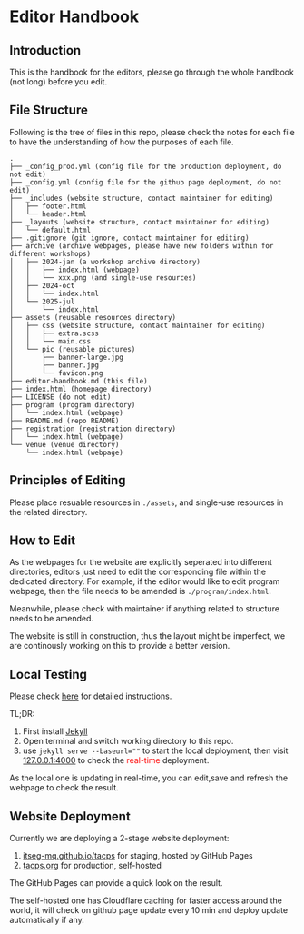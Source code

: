 # Editor Handbook

## Introduction
This is the handbook for the editors, please go through the whole handbook (not long) before you edit.


## File Structure
Following is the tree of files in this repo, please check the notes for each file to have the understanding of how the purposes of each file.
```text
.
├── _config_prod.yml (config file for the production deployment, do not edit)
├── _config.yml (config file for the github page deployment, do not edit)
├── _includes (website structure, contact maintainer for editing)
│   ├── footer.html
│   └── header.html
├── _layouts (website structure, contact maintainer for editing)
│   └── default.html
├── .gitignore (git ignore, contact maintainer for editing)
├── archive (archive webpages, please have new folders within for different workshops)
│   ├── 2024-jan (a workshop archive directory)
│   │   ├── index.html (webpage)
│   │   └── xxx.png (and single-use resources)
│   ├── 2024-oct
│   │   └── index.html
│   └── 2025-jul
│       └── index.html
├── assets (reusable resources directory)
│   ├── css (website structure, contact maintainer for editing)
│   │   ├── extra.scss
│   │   └── main.css
│   └── pic (reusable pictures)
│       ├── banner-large.jpg
│       ├── banner.jpg
│       └── favicon.png
├── editor-handbook.md (this file)
├── index.html (homepage directory)
├── LICENSE (do not edit)
├── program (program directory)
│   └── index.html (webpage)
├── README.md (repo README)
├── registration (registration directory)
│   └── index.html (webpage)
└── venue (venue directory)
    └── index.html (webpage)
```


## Principles of Editing
Please place resuable resources in ```./assets```, and single-use resources in the related directory.


## How to Edit
As the webpages for the website are explicitly seperated into different directories, 
editors just need to edit the corresponding file within the dedicated directory.
For example, if the editor would like to edit program webpage, then the file needs to be amended 
is ```./program/index.html```.

Meanwhile, please check with maintainer if anything related to structure needs to be amended.

The website is still in construction, thus the layout might be imperfect, we are continously working on this to provide a better version.

## Local Testing

Please check [here](https://docs.github.com/en/pages/setting-up-a-github-pages-site-with-jekyll/testing-your-github-pages-site-locally-with-jekyll) for detailed instructions.

TL;DR:
1. First install [Jekyll](https://jekyllrb.com/docs/installation/)
2. Open terminal and switch working directory to this repo.
3. use ```jekyll serve --baseurl=""``` to start the local deployment, 
then visit [127.0.0.1:4000](http://127.0.0.1:4000) to check the <span style="color:red">real-time</span> deployment.

As the local one is updating in real-time, you can edit,save and refresh the webpage to check the result.

## Website Deployment
Currently we are deploying a 2-stage website deployment:
1. [itseg-mq.github.io/tacps](https://itseg-mq.github.io/tacps)  for staging, hosted by GitHub Pages
2. [tacps.org](https://tacps.org) for production, self-hosted

The GitHub Pages can provide a quick look on the result.

The self-hosted one has Cloudflare caching for faster access around the world, it will check on github page update every 10 min and deploy update automatically if any. 
